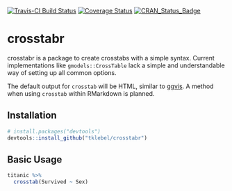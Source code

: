 [![Travis-CI Build Status](https://travis-ci.org/tklebel/crosstabr.svg?branch=master)](https://travis-ci.org/tklebel/crosstabr)
[![Coverage Status](https://img.shields.io/codecov/c/github/tklebel/crosstabr/master.svg)](https://codecov.io/github/tklebel/crosstabr?branch=master)
[![CRAN_Status_Badge](http://www.r-pkg.org/badges/version/crosstabr)](https://cran.r-project.org/package=crosstabr)

# crosstabr
crosstabr is a package to create crosstabs with a simple syntax. Current
implementations like `gmodels::CrossTable` lack a simple and understandable
way of setting up all common options.

The default output for `crosstab` will be HTML, similar to
[ggvis](https://github.com/rstudio/ggvis). A method
when using `crosstab` within RMarkdown is planned.

## Installation
```R
# install.packages("devtools")
devtools::install_github("tklebel/crosstabr")
```

## Basic Usage

```R
titanic %>% 
  crosstab(Survived ~ Sex)
```
